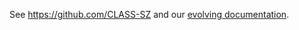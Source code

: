 See https://github.com/CLASS-SZ and our [evolving documentation](https://class-sz.readthedocs.io/en/latest/index.html).
